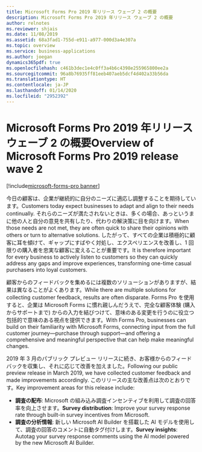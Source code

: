 ```yaml
---
title: Microsoft Forms Pro 2019 年リリース ウェーブ 2 の概要
description: Microsoft Forms Pro 2019 年リリース ウェーブ 2 の概要
author: relnotes
ms.reviewer: shjais
ms.date: 11/08/2019
ms.assetid: 68a3fad1-755d-e911-a977-000d3a4e307a
ms.topic: overview
ms.service: business-applications
ms.author: joegan
dynamics365pdf: true
ms.openlocfilehash: c461b3dec1e4c0ff3a4b6c4398e255965800ee2a
ms.sourcegitcommit: 96a8b76935ff81eeb407aeb5dcf4d402a33b56da
ms.translationtype: HT
ms.contentlocale: ja-JP
ms.lasthandoff: 01/14/2020
ms.locfileid: "2952392"
---
```

# <a name="overview-of-microsoft-forms-pro-2019-release-wave-2"></a><span data-ttu-id="bcc60-103">Microsoft Forms Pro 2019 年リリース ウェーブ 2 の概要</span><span class="sxs-lookup"><span data-stu-id="bcc60-103">Overview of Microsoft Forms Pro 2019 release wave 2</span></span>
[!include[microsoft-forms-pro banner](../includes/microsoft-forms-pro.md)]

<!--overview start-->
<span data-ttu-id="bcc60-104">今日の顧客は、企業が継続的に自分のニーズに適応し調整することを期待しています。</span><span class="sxs-lookup"><span data-stu-id="bcc60-104">Customers today expect businesses to adapt and align to their needs continually.</span></span> <span data-ttu-id="bcc60-105">それらのニーズが満たされないときは、多くの場合、あっというまに他の人と自分の意見を共有したり、代わりの解決策に目を向けます。</span><span class="sxs-lookup"><span data-stu-id="bcc60-105">When those needs are not met, they are often quick to share their opinions with others or turn to alternative solutions.</span></span> <span data-ttu-id="bcc60-106">したがって、すべての企業は積極的に顧客に耳を傾けて、ギャップにすばやく対処し、エクスペリエンスを改善し、1 回限りの購入者を忠実な顧客に変えることが重要です。</span><span class="sxs-lookup"><span data-stu-id="bcc60-106">It is therefore important for every business to actively listen to customers so they can quickly address any gaps and improve experiences, transforming one-time casual purchasers into loyal customers.</span></span>

<span data-ttu-id="bcc60-107">顧客からのフィードバックを集めるには複数のソリューションがありますが、結果は異なることがよくあります。</span><span class="sxs-lookup"><span data-stu-id="bcc60-107">While there are multiple solutions for collecting customer feedback, results are often disparate.</span></span> <span data-ttu-id="bcc60-108">Forms Pro を使用すると、企業は Microsoft Forms に慣れ親しんだうえで、完全な顧客体験 (購入からサポートまで) からの入力を結びつけて、意味のある変更を行うのに役立つ包括的で意味のある視点を提供できます。</span><span class="sxs-lookup"><span data-stu-id="bcc60-108">With Forms Pro, businesses can build on their familiarity with Microsoft Forms, connecting input from the full customer journey—purchase through support—and offering a comprehensive and meaningful perspective that can help make meaningful changes.</span></span>

<span data-ttu-id="bcc60-109">2019 年 3 月のパブリック プレビュー リリースに続き、お客様からのフィードバックを収集し、それに応じて改善を加えました。</span><span class="sxs-lookup"><span data-stu-id="bcc60-109">Following our public preview release in March 2019, we have collected customer feedback and made improvements accordingly.</span></span> <span data-ttu-id="bcc60-110">このリリースの主な改善点は次のとおりです。</span><span class="sxs-lookup"><span data-stu-id="bcc60-110">Key improvement areas for this release include:</span></span>

- <span data-ttu-id="bcc60-111">**調査の配布**: Microsoft の組み込み調査インセンティブを利用して調査の回答率を向上させます。</span><span class="sxs-lookup"><span data-stu-id="bcc60-111">**Survey distribution**: Improve your survey response rate through built-in survey incentives from Microsoft.</span></span>
- <span data-ttu-id="bcc60-112">**調査の分析情報**: 新しい Microsoft AI Builder を搭載した AI モデルを使用して、調査の回答のコメントに自動タグ付けします。</span><span class="sxs-lookup"><span data-stu-id="bcc60-112">**Survey insights**: Autotag your survey response comments using the AI model powered by the new Microsoft AI Builder.</span></span>

<!--overview end-->
